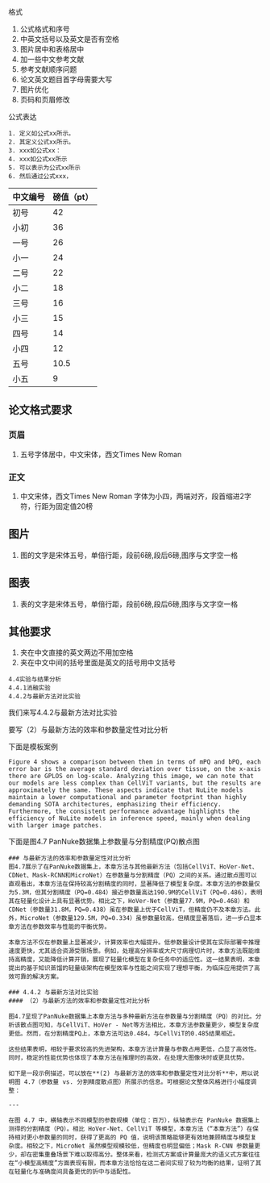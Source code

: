 格式
1. 公式格式和序号
2. 中英文括号以及英文是否有空格
3. 图片居中和表格居中
4. 加一些中文参考文献
5. 参考文献顺序问题
6. 论文英文题目首字母需要大写
7. 图片优化
8. 页码和页眉修改




公式表达

```
1. 定义如公式xx所示。
2. 其定义公式xx所示。
3. xxx如公式xx：
4. xxx如公式xx所示
5. 可以表示为公式xx所示
6. 然后通过公式xxx，
```


|中文编号|磅值（pt）|
|---|---|
|初号|42|
|小初|36|
|一号|26|
|小一|24|
|二号|22|
|小二|18|
|三号|16|
|小三|15|
|四号|14|
|小四|12|
|五号|10.5|
|小五|9|
## 论文格式要求


### 页眉

1. 五号字体居中，中文宋体，西文Times New Roman

### 正文

1. 中文宋体，西文Times New Roman 字体为小四，两端对齐，段首缩进2字符，行距为固定值20榜  




## 图片
1. 图的文字是宋体五号，单倍行距，段前6磅,段后6磅,图序与文字空一格


## 图表
1. 表的文字是宋体五号，单倍行距，段前6磅,段后6磅,图序与文字空一格

## 其他要求
1. 夹在中文直接的英文两边不用加空格
2. 夹在中文中间的括号里面是英文的括号用中文括号



```
4.4实验与结果分析
4.4.1消融实验
4.4.2与最新方法对比实验
```


我们来写4.4.2与最新方法对比实验

要写（2）与最新方法的效率和参数量定性对比分析

下面是模板案例

```
Figure 4 shows a comparison between them in terms of mPQ and bPQ, each error bar is the average standard deviation over tissue, on the x-axis there are GPLOS on log-scale. Analyzing this image, we can note that our models are less complex than CellViT variants, but the results are approximately the same. These aspects indicate that NuLite models maintain a lower computational and parameter footprint than highly demanding SOTA architectures, emphasizing their efficiency. Furthermore, the consistent performance advantage highlights the efficiency of NuLite models in inference speed, mainly when dealing with larger image patches.
```

下面是图4.7 PanNuke数据集上参数量与分割精度(PQ)散点图


```
### 与最新方法的效率和参数量定性对比分析  
图4.7展示了在PanNuke数据集上，本章方法与其他最新方法（包括CellViT、HoVer-Net、CDNet、Mask-RCNN和MicroNet）在参数量与分割精度（PQ）之间的关系。通过散点图可以直观看出，本章方法在保持较高分割精度的同时，显著降低了模型复杂度。本章方法的参数量仅为5.3M，但其分割精度（PQ=0.484）接近参数量高达190.9M的CellViT（PQ=0.486），表明其在轻量化设计上具有显著优势。相比之下，HoVer-Net（参数量77.9M，PQ=0.468）和CDNet（参数量31.8M，PQ=0.438）虽在参数量上优于CellViT，但精度仍不及本章方法。此外，MicroNet（参数量129.5M，PQ=0.334）虽参数量较高，但精度显著落后，进一步凸显本章方法在参数效率与性能的平衡优势。  

本章方法不仅在参数量上显著减少，计算效率也大幅提升。低参数量设计使其在实际部署中推理速度更快，尤其适合资源受限场景。例如，处理高分辨率或大尺寸病理切片时，本章方法既能维持高精度，又能降低计算开销，展现了轻量化模型在复杂任务中的适应性。这一结果表明，本章提出的基于知识蒸馏的轻量级架构在模型效率与性能之间实现了理想平衡，为临床应用提供了高效可靠的解决方案。
```


```
### 4.4.2 与最新方法对比实验
#### （2）与最新方法的效率和参数量定性对比分析

图4.7呈现了PanNuke数据集上本章方法与多种最新方法在参数量与分割精度（PQ）的对比。分析该散点图可知，与CellViT、HoVer - Net等方法相比，本章方法参数量更少，模型复杂度更低。然而，在分割精度PQ上，本章方法可达0.484，与CellViT的0.485结果相近。

这些结果表明，相较于要求较高的先进架构，本章方法计算量与参数占用更低，凸显了高效性。同时，稳定的性能优势也体现了本章方法在推理时的高效，在处理大图像块时或更具优势。
```


```
如下是一段示例描述，可以放在**(2) 与最新方法的效率和参数量定性对比分析**中，用以说明图 4.7（参数量 vs. 分割精度散点图）所展示的信息。可根据论文整体风格进行小幅度调整：

---

在图 4.7 中，横轴表示不同模型的参数规模（单位：百万），纵轴表示在 PanNuke 数据集上测得的分割精度（PQ）。相比 HoVer-Net、CellViT 等模型，本章方法（“本章方法”）在保持相对更小参数量的同时，获得了更高的 PQ 值，说明该策略能够更有效地兼顾精度与模型复杂度。相较之下，MicroNet 虽然模型规模较低，但精度也明显偏低；Mask R-CNN 参数量更少，却在密集重叠场景下难以取得高分。整体来看，检测式方案或计算量庞大的语义式方案往往在“小模型高精度”方面表现有限，而本章方法恰恰在这二者间实现了较为均衡的结果，证明了其在轻量化与准确度间具备更优的折中与适配性。
```


